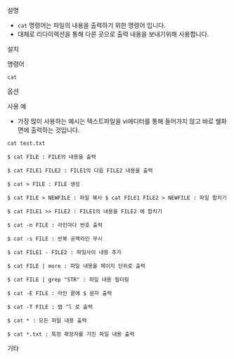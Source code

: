 
설명
- `cat` 명령어는 파일의 내용을 출력하기 위한 명령어 입니다.
- 대체로 리다이렉션을 통해 다른 곳으로 출력 내용을 보내기위해 사용합니다.

설치

명령어
```
cat 
```

옵션

사용 예
- 가장 많이 사용하는 예시는 텍스트파일을 vi에디터를 통해 들어가지 않고 바로 쉘화면에 출력하는 것입니다.
```
cat test.txt
```

```
$ cat FILE : FILE의 내용을 출력

$ cat FILE1 FILE2 : FILE1의 다음 FILE2 내용을 출력

$ cat > FILE : FILE 생성

$ cat FILE > NEWFILE : 파일 복사 $ cat FILE1 FILE2 > NEWFILE : 파일 합치기

$ cat FILE1 >> FILE2 : FILE1의 내용을 FILE2 에 합치기

$ cat -n FILE : 라인마다 번호 출력

$ cat -s FILE : 반복 공백라인 무시

$ cat FILE1 - FILE2 : 파일사이 내용 추가

$ cat FILE | more : 파일 내용을 페이지 단위로 출력

$ cat FILE | grep "STR" : 파일 내용 필터링

$ cat -E FILE : 라인 끝에 $ 문자 출력

$ cat -T FILE : 탭 ^l 로 출력

$ cat * : 모든 파일 내용 출력

$ cat *.txt : 특정 확장자를 가진 파일 내용 출력
```

기타
